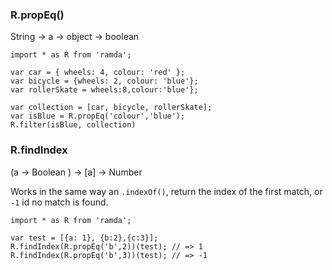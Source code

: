 ### R.propEq()

String -> a -> object -> boolean

```
import * as R from 'ramda';

var car = { wheels: 4, colour: 'red' };
var bicycle = {wheels: 2, colour: 'blue'};
var rollerSkate = wheels:8,colour:'blue'};

var collection = [car, bicycle, rollerSkate];
var isBlue = R.propEq('colour','blue');
R.filter(isBlue, collection)
```

### R.findIndex

(a -> Boolean ) -> [a] -> Number

Works in the same way an ```.indexOf()```, return the index of the first match, or ```-1``` id no match is found.

```
import * as R from 'ramda';

var test = [{a: 1}, {b:2},{c:3}];
R.findIndex(R.propEq('b',2))(test); // => 1
R.findIndex(R.propEq('b',3))(test); // => -1
```
